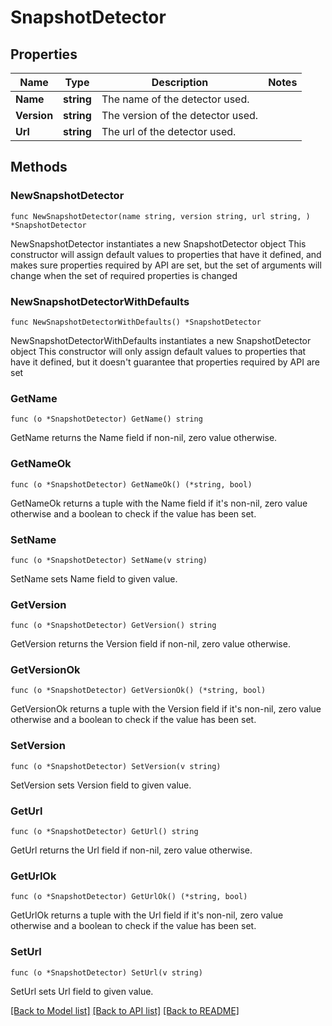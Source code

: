 # SnapshotDetector

## Properties

Name | Type | Description | Notes
------------ | ------------- | ------------- | -------------
**Name** | **string** | The name of the detector used. | 
**Version** | **string** | The version of the detector used. | 
**Url** | **string** | The url of the detector used. | 

## Methods

### NewSnapshotDetector

`func NewSnapshotDetector(name string, version string, url string, ) *SnapshotDetector`

NewSnapshotDetector instantiates a new SnapshotDetector object
This constructor will assign default values to properties that have it defined,
and makes sure properties required by API are set, but the set of arguments
will change when the set of required properties is changed

### NewSnapshotDetectorWithDefaults

`func NewSnapshotDetectorWithDefaults() *SnapshotDetector`

NewSnapshotDetectorWithDefaults instantiates a new SnapshotDetector object
This constructor will only assign default values to properties that have it defined,
but it doesn't guarantee that properties required by API are set

### GetName

`func (o *SnapshotDetector) GetName() string`

GetName returns the Name field if non-nil, zero value otherwise.

### GetNameOk

`func (o *SnapshotDetector) GetNameOk() (*string, bool)`

GetNameOk returns a tuple with the Name field if it's non-nil, zero value otherwise
and a boolean to check if the value has been set.

### SetName

`func (o *SnapshotDetector) SetName(v string)`

SetName sets Name field to given value.


### GetVersion

`func (o *SnapshotDetector) GetVersion() string`

GetVersion returns the Version field if non-nil, zero value otherwise.

### GetVersionOk

`func (o *SnapshotDetector) GetVersionOk() (*string, bool)`

GetVersionOk returns a tuple with the Version field if it's non-nil, zero value otherwise
and a boolean to check if the value has been set.

### SetVersion

`func (o *SnapshotDetector) SetVersion(v string)`

SetVersion sets Version field to given value.


### GetUrl

`func (o *SnapshotDetector) GetUrl() string`

GetUrl returns the Url field if non-nil, zero value otherwise.

### GetUrlOk

`func (o *SnapshotDetector) GetUrlOk() (*string, bool)`

GetUrlOk returns a tuple with the Url field if it's non-nil, zero value otherwise
and a boolean to check if the value has been set.

### SetUrl

`func (o *SnapshotDetector) SetUrl(v string)`

SetUrl sets Url field to given value.



[[Back to Model list]](../README.md#documentation-for-models) [[Back to API list]](../README.md#documentation-for-api-endpoints) [[Back to README]](../README.md)


